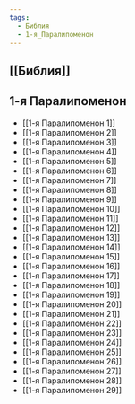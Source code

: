 ```yaml
---
tags:
  - Библия
  - 1-я_Паралипоменон
---
```

## [[Библия]]
## 1-я Паралипоменон
- [[1-я Паралипоменон 1]]
- [[1-я Паралипоменон 2]]
- [[1-я Паралипоменон 3]]
- [[1-я Паралипоменон 4]]
- [[1-я Паралипоменон 5]]
- [[1-я Паралипоменон 6]]
- [[1-я Паралипоменон 7]]
- [[1-я Паралипоменон 8]]
- [[1-я Паралипоменон 9]]
- [[1-я Паралипоменон 10]]
- [[1-я Паралипоменон 11]]
- [[1-я Паралипоменон 12]]
- [[1-я Паралипоменон 13]]
- [[1-я Паралипоменон 14]]
- [[1-я Паралипоменон 15]]
- [[1-я Паралипоменон 16]]
- [[1-я Паралипоменон 17]]
- [[1-я Паралипоменон 18]]
- [[1-я Паралипоменон 19]]
- [[1-я Паралипоменон 20]]
- [[1-я Паралипоменон 21]]
- [[1-я Паралипоменон 22]]
- [[1-я Паралипоменон 23]]
- [[1-я Паралипоменон 24]]
- [[1-я Паралипоменон 25]]
- [[1-я Паралипоменон 26]]
- [[1-я Паралипоменон 27]]
- [[1-я Паралипоменон 28]]
- [[1-я Паралипоменон 29]]

